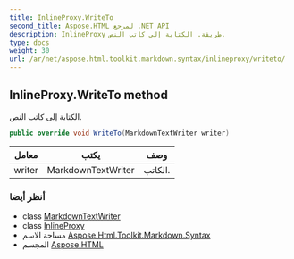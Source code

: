 ```yaml
---
title: InlineProxy.WriteTo
second_title: Aspose.HTML لمرجع .NET API
description: InlineProxy طريقة. الكتابة إلى كاتب النص.
type: docs
weight: 30
url: /ar/net/aspose.html.toolkit.markdown.syntax/inlineproxy/writeto/
---
```

## InlineProxy.WriteTo method

الكتابة إلى كاتب النص.

```csharp
public override void WriteTo(MarkdownTextWriter writer)
```

| معامل | يكتب | وصف |
| --- | --- | --- |
| writer | MarkdownTextWriter | الكاتب. |

### أنظر أيضا

* class [MarkdownTextWriter](../../markdowntextwriter/)
* class [InlineProxy](../)
* مساحة الاسم [Aspose.Html.Toolkit.Markdown.Syntax](../../inlineproxy/)
* المجسم [Aspose.HTML](../../../)



